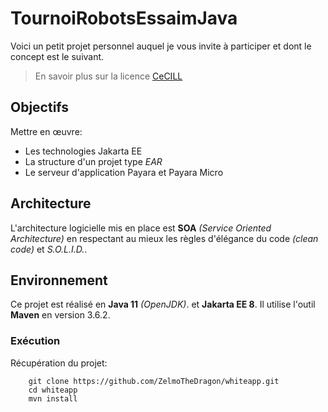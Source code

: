# TournoiRobotsEssaimJava

Voici un petit projet personnel auquel je vous invite à participer et dont le concept est le suivant.















> En savoir plus sur la licence [CeCILL](http://cecill.info/index.fr.html)
## Objectifs

Mettre en œuvre:

* Les technologies Jakarta EE
* La structure d'un projet type *EAR*
* Le serveur d'application Payara et Payara Micro

## Architecture

L'architecture logicielle mis en place est **SOA** *(Service Oriented Architecture)* en respectant au mieux les règles d'élégance du code *(clean code)* et *S.O.L.I.D.*.

## Environnement

Ce projet est réalisé en **Java 11** *(OpenJDK)*. et **Jakarta EE 8**.
Il utilise l'outil **Maven** en version 3.6.2.

### Exécution

Récupération du projet:
~~~
    git clone https://github.com/ZelmoTheDragon/whiteapp.git
    cd whiteapp
    mvn install
~~~
